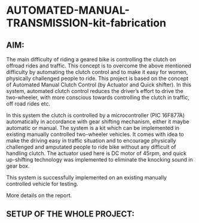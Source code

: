 # AUTOMATED-MANUAL-TRANSMISSION-kit-fabrication

## AIM:

The main difficulty of riding a geared bike is controlling the clutch on offroad 
rides and traffic. This concept is to overcome the above mentioned difficulty 
by automating the clutch control and to make it easy for women, physically challenged people to ride. This project is based on the concept of Automated 
Manual Clutch Control (by Actuator and Quick shifter). In this system, 
automated clutch control reduces the driver’s effort to drive the two-wheeler,
with more conscious towards controlling the clutch in traffic, off road rides etc.

In this system the clutch is controlled by a microcontroller (PIC 16F877A) 
automatically in accordance with gear shifting mechanism, either it maybe 
automatic or manual. The system is a kit which can be implemented in existing 
manually controlled two-wheeler vehicles. It comes with idea to make the 
driving easy in traffic situation and to encourage physically challenged and 
amputated people to ride bike without any difficult of handling clutch. The 
actuator used here is DC motor of 45rpm, and quick up-shifting technology was implemented to eliminate the knocking sound in gear box.

This system is successfully implemented on an existing manually  
controlled vehicle for testing.   


More details on the report.

## SETUP OF THE WHOLE PROJECT:


